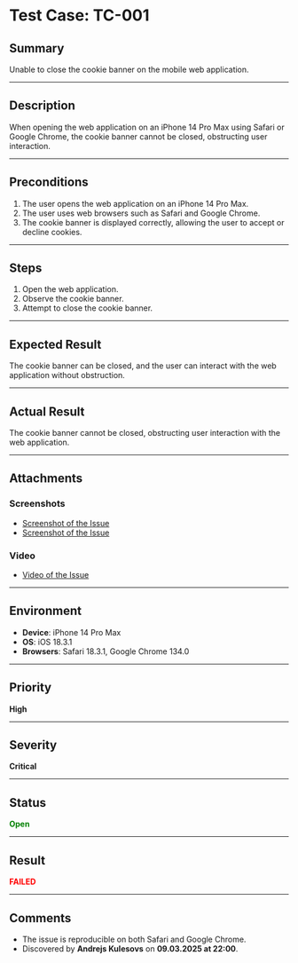 # Test Case: TC-001

## Summary
Unable to close the cookie banner on the mobile web application.

- - -
## Description
When opening the web application on an iPhone 14 Pro Max using Safari or Google Chrome, the cookie banner cannot be closed, obstructing user interaction.

- - -

## Preconditions
1. The user opens the web application on an iPhone 14 Pro Max.
2. The user uses web browsers such as Safari and Google Chrome.
3. The cookie banner is displayed correctly, allowing the user to accept or decline cookies.

- - -

## Steps
1. Open the web application.
2. Observe the cookie banner.
3. Attempt to close the cookie banner.

- - -

## Expected Result
The cookie banner can be closed, and the user can interact with the web application without obstruction.

- - -

## Actual Result
The cookie banner cannot be closed, obstructing user interaction with the web application.

- - -

## Attachments
### Screenshots
- [Screenshot of the Issue](https://github.com/Kulesovs/QA_Testing_Portfolio/blob/main/Projects/Project_001/Logs_Screenshots_and_Videos/Screenshots/Screebshot_1.png)
- [Screenshot of the Issue](https://github.com/Kulesovs/QA_Testing_Portfolio/blob/main/Projects/Project_001/Logs_Screenshots_and_Videos/Screenshots/Screenshot_2.png)

### Video
- [Video of the Issue](https://github.com/Kulesovs/QA_Testing_Portfolio/blob/main/Projects/Project_001/Logs_Screenshots_and_Videos/Videos/Video_001.mp4)

- - -

## Environment
- **Device**: iPhone 14 Pro Max
- **OS**: iOS 18.3.1
- **Browsers**: Safari 18.3.1, Google Chrome 134.0

- - -

## Priority
**High**

- - -
## Severity

**Critical**

- - - 

## Status
**<span style="color:green;">Open</span>**

- - - 

## Result
**<span style="color:red;">FAILED</span>**

- - -

## Comments
- The issue is reproducible on both Safari and Google Chrome.
- Discovered by **Andrejs Kulesovs** on **09.03.2025 at 22:00**.